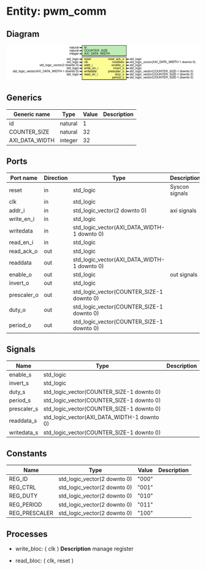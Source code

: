 # Entity: pwm_comm

## Diagram

![Diagram](pwm_comm.svg "Diagram")
## Generics

| Generic name   | Type    | Value | Description |
| -------------- | ------- | ----- | ----------- |
| id             | natural | 1     |             |
| COUNTER_SIZE   | natural | 32    |             |
| AXI_DATA_WIDTH | integer | 32    |             |
## Ports

| Port name   | Direction | Type                                        | Description    |
| ----------- | --------- | ------------------------------------------- | -------------- |
| reset       | in        | std_logic                                   | Syscon signals |
| clk         | in        | std_logic                                   |                |
| addr_i      | in        | std_logic_vector(2 downto 0)                | axi signals    |
| write_en_i  | in        | std_logic                                   |                |
| writedata   | in        | std_logic_vector(AXI_DATA_WIDTH-1 downto 0) |                |
| read_en_i   | in        | std_logic                                   |                |
| read_ack_o  | out       | std_logic                                   |                |
| readdata    | out       | std_logic_vector(AXI_DATA_WIDTH-1 downto 0) |                |
| enable_o    | out       | std_logic                                   | out signals    |
| invert_o    | out       | std_logic                                   |                |
| prescaler_o | out       | std_logic_vector(COUNTER_SIZE-1 downto 0)   |                |
| duty_o      | out       | std_logic_vector(COUNTER_SIZE-1 downto 0)   |                |
| period_o    | out       | std_logic_vector(COUNTER_SIZE-1 downto 0)   |                |
## Signals

| Name        | Type                                        | Description |
| ----------- | ------------------------------------------- | ----------- |
| enable_s    | std_logic                                   |             |
|  invert_s   | std_logic                                   |             |
| duty_s      | std_logic_vector(COUNTER_SIZE-1 downto 0)   |             |
| period_s    | std_logic_vector(COUNTER_SIZE-1 downto 0)   |             |
| prescaler_s | std_logic_vector(COUNTER_SIZE-1 downto 0)   |             |
| readdata_s  | std_logic_vector(AXI_DATA_WIDTH-1 downto 0) |             |
| writedata_s | std_logic_vector(COUNTER_SIZE-1 downto 0)   |             |
## Constants

| Name          | Type                         | Value  | Description |
| ------------- | ---------------------------- | ------ | ----------- |
| REG_ID        | std_logic_vector(2 downto 0) |  "000" |             |
| REG_CTRL      | std_logic_vector(2 downto 0) |  "001" |             |
| REG_DUTY      | std_logic_vector(2 downto 0) |  "010" |             |
| REG_PERIOD    | std_logic_vector(2 downto 0) |  "011" |             |
| REG_PRESCALER | std_logic_vector(2 downto 0) |  "100" |             |
## Processes
- write_bloc: ( clk )
**Description**
manage register

- read_bloc: ( clk, reset )
